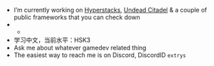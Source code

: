 - I’m currently working on [Hyperstacks](https://hyperstacksgame.com), [Undead Citadel](https://undeadcitadel.com) & a couple of public frameworks that you can check down
- - 
- 学习中文，当前水平：HSK3
- Ask me about whatever gamedev related thing
- The easiest way to reach me is on Discord, DiscordID ```extrys```
<!--
**Extrys/Extrys** is a ✨ _special_ ✨ repository because its `README.md` (this file) appears on your GitHub profile.

Here are some ideas to get you started:


-->

